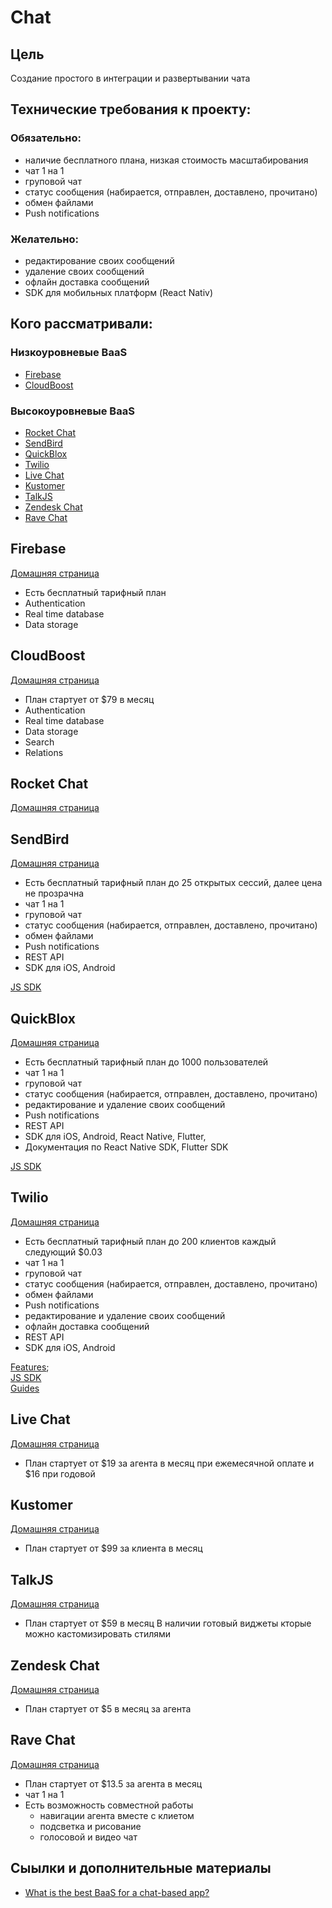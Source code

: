 # Chat

## Цель
Создание простого в интеграции и развертывании чата

## Технические требования к проекту:
### Обязательно:
+ наличие бесплатного плана, низкая стоимость масштабирования
+ чат 1 на 1
+ груповой чат
+ статус сообщения (набирается, отправлен, доставлено, прочитано)
+ обмен файлами
+ Push notifications

### Желательно:
+ редактирование своих сообщений
+ удаление своих сообщений
+ офлайн доставка сообщений
+ SDK для мобильных платформ (React Nativ)

## Кого рассматривали:

### Низкоуровневые BaaS
- [Firebase](#firebase)
- [CloudBoost](#cloudboost)

### Высокоуровневые BaaS
- [Rocket Chat](#rocket-chat)
- [SendBird](#sendbird)
- [QuickBlox](#quickblox)
- [Twilio](#twilio)
- [Live Chat](#live-chat)
- [Kustomer](#kustomer)
- [TalkJS](#talkjs)
- [Zendesk Chat](#zendesk-chat)
- [Rave Chat](#rave-chat)

## Firebase
[Домашняя страница](https://firebase.google.com/)
+ Есть бесплатный тарифный план
+ Authentication
+ Real time database
+ Data storage

## CloudBoost
[Домашняя страница](https://cloudboost.io/)
+ План стартует от $79 в месяц
+ Authentication
+ Real time database
+ Data storage
+ Search
+ Relations

## Rocket Chat
[Домашняя страница](https://rocket.chat/)

## SendBird
[Домашняя страница](https://sendbird.com)
+ Есть бесплатный тарифный план до 25 открытых сессий, далее цена не прозрачна
+ чат 1 на 1
+ груповой чат
+ статус сообщения (набирается, отправлен, доставлено, прочитано)
+ обмен файлами
+ Push notifications
+ REST API
+ SDK для iOS, Android

[JS SDK](https://docs.sendbird.com/javascript)

## QuickBlox
[Домашняя страница](https://quickblox.com)
+ Есть бесплатный тарифный план до 1000 пользователей
+ чат 1 на 1
+ груповой чат
+ статус сообщения (набирается, отправлен, доставлено, прочитано)
+ редактирование и удаление своих сообщений
+ Push notifications
+ REST API
+ SDK для iOS, Android, React Native, Flutter,
+ Документация по React Native SDK, Flutter SDK

[JS SDK](https://docs.quickblox.com/docs/js-quick-start)

## Twilio
[Домашняя страница](https://www.twilio.com)
+ Есть бесплатный тарифный план до 200 клиентов каждый следующий $0.03
+ чат 1 на 1
+ груповой чат
+ статус сообщения (набирается, отправлен, доставлено, прочитано)
+ обмен файлами
+ Push notifications
+ редактирование и удаление своих сообщений
+ офлайн доставка сообщений
+ REST API
+ SDK для iOS, Android

[Features](https://www.twilio.com/chat/features);<br/>
[JS SDK](http://media.twiliocdn.com/sdk/js/chat/releases/3.3.4/docs/)<br/>
[Guides](./doc/twilio)

## Live Chat
[Домашняя страница](https://www.livechatinc.com/ru/)
+ План стартует от $19 за агента в месяц при ежемесячной оплате и $16 при годовой

## Kustomer
[Домашняя страница](https://www.kustomer.com)
+ План стартует от $99 за клиента в месяц

## TalkJS
[Домашняя страница](https://talkjs.com/)
+ План стартует от $59 в месяц
В наличии готовый виджеты кторые можно кастомизировать стилями

## Zendesk Chat
[Домашняя страница](https://www.zendesk.com/chat/)
+ План стартует от $5 в месяц за агента

## Rave Chat
[Домашняя страница](https://www.revechat.com/)
+ План стартует от $13.5 за агента в месяц
+ чат 1 на 1
+ Есть возможность совместной работы
  + навигации агента вместе с клиетом
  + подсветка и рисование
  + голосовой и видео чат

## Сыылки и дополнительные материалы
- [What is the best BaaS for a chat-based app?](https://www.quora.com/What-is-the-best-BaaS-for-a-chat-based-app)